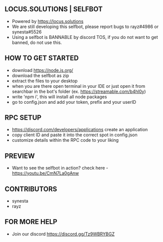 ## LOCUS.SOLUTIONS | SELFBOT

- Powered by https://locus.solutions
- We are still developing this selfbot, please report bugs to rayz#4986 or synesta#5526
- Using a selfbot is BANNABLE by discord TOS, if you do not want to get banned, do not use this.

## HOW TO GET STARTED

- download https://node.js.org/
- download the selfbot as zip
- extract the files to your desktop
- when you are there open terminal in your IDE or just open it from searchbar in the bot's folder (ex. https://streamable.com/b4hl0y)
- write 'npm i', this will install all node packages 
- go to config.json and add your token, prefix and your userID

## RPC SETUP
- https://discord.com/developers/applications create an application
- copy client ID and paste it into the correct spot in config.json
- customize details within the RPC code to your liking

## PREVIEW

- Want to see the selfbot in action? check here - https://youtu.be/CmN7La0gAnw

## CONTRIBUTORS
- synesta 
- rayz

## FOR MORE HELP
- Join our discord https://discord.gg/Tz9WBRYBGZ
